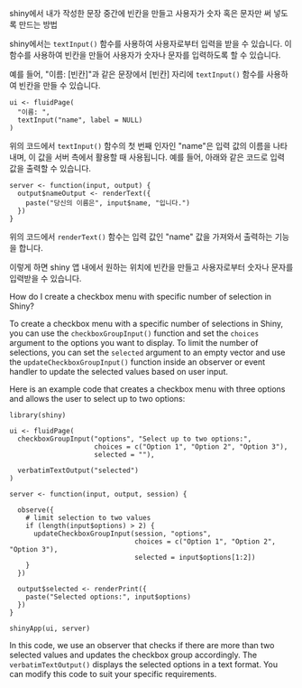 shiny에서 내가 작성한 문장 중간에 빈칸을 만들고 사용자가 숫자 혹은 문자만 써 넣도록 만드는 방법

shiny에서는 `textInput()` 함수를 사용하여 사용자로부터 입력을 받을 수 있습니다. 이 함수를 사용하여 빈칸을 만들어 사용자가 숫자나 문자를 입력하도록 할 수 있습니다.

예를 들어, "이름: [빈칸]"과 같은 문장에서 [빈칸] 자리에 `textInput()` 함수를 사용하여 빈칸을 만들 수 있습니다.

```
ui <- fluidPage(
  "이름: ",
  textInput("name", label = NULL)
)
```

위의 코드에서 `textInput()` 함수의 첫 번째 인자인 "name"은 입력 값의 이름을 나타내며, 이 값을 서버 측에서 활용할 때 사용됩니다. 예를 들어, 아래와 같은 코드로 입력 값을 출력할 수 있습니다.

```
server <- function(input, output) {
  output$nameOutput <- renderText({
    paste("당신의 이름은", input$name, "입니다.")
  })
}
```

위의 코드에서 `renderText()` 함수는 입력 값인 "name" 값을 가져와서 출력하는 기능을 합니다. 

이렇게 하면 shiny 앱 내에서 원하는 위치에 빈칸을 만들고 사용자로부터 숫자나 문자를 입력받을 수 있습니다.


How do I create a checkbox menu with specific number of selection in Shiny?

To create a checkbox menu with a specific number of selections in Shiny, you can use the `checkboxGroupInput()` function and set the `choices` argument to the options you want to display. To limit the number of selections, you can set the `selected` argument to an empty vector and use the `updateCheckboxGroupInput()` function inside an observer or event handler to update the selected values based on user input.

Here is an example code that creates a checkbox menu with three options and allows the user to select up to two options:

```
library(shiny)

ui <- fluidPage(
  checkboxGroupInput("options", "Select up to two options:",
                     choices = c("Option 1", "Option 2", "Option 3"),
                     selected = ""),
  
  verbatimTextOutput("selected")
)

server <- function(input, output, session) {
  
  observe({
    # limit selection to two values
    if (length(input$options) > 2) {
      updateCheckboxGroupInput(session, "options",
                               choices = c("Option 1", "Option 2", "Option 3"),
                               selected = input$options[1:2])
    }
  })
  
  output$selected <- renderPrint({
    paste("Selected options:", input$options)
  })
}

shinyApp(ui, server)
```

In this code, we use an observer that checks if there are more than two selected values and updates the checkbox group accordingly. The `verbatimTextOutput()` displays the selected options in a text format. You can modify this code to suit your specific requirements.

